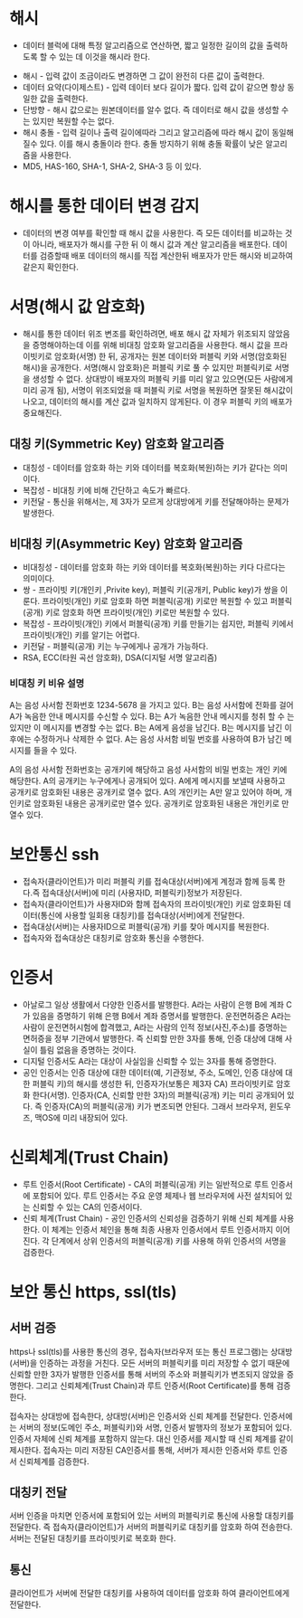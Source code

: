 # 해시
- 데이터 블럭에 대해 특정 알고리즘으로 연산하면, 짧고 일정한 길이의 값을 출력하도록 할 수 있는 데 이것을 해시라 한다.
* 해시  - 입력 값이 조금이라도 변경하면 그 값이 완전히 다른 값이 출력한다.
* 데이터 요약(다이제스트) - 입력 데이터 보다 길이가 짧다. 입력 값이 같으면 항상 동일한 값을 출력한다.
* 단방향 - 해시 값으로는 원본데이터를 알수 없다. 즉 데이터로 해시 값을 생성할 수는 있지만 복원할 수는 없다.
* 해시 충돌 - 입력 길이나 출력 길이에따라 그리고 알고리즘에 따라 해시 값이 동일해 질수 있다. 이를 해시 충돌이라 한다. 충돌 방지하기 위해 충돌 확률이 낮은 알고리즘을 사용한다.
* MD5, HAS-160, SHA-1, SHA-2, SHA-3 등 이 있다.

# 해시를 통한 데이터 변경 감지
- 데이터의 변경 여부를 확인할 때 해시 값을 사용한다. 즉 모든 데이터를 비교하는 것이 아니라, 배포자가 해시를 구한 뒤 이 해시 값과 계산 알고리즘을 배포한다. 데이터를 검증할때 배포 데이터의 해시를 직접 계산한뒤 배포자가 만든 해시와 비교하여 같은지 확인한다.

# 서명(해시 값 암호화)
- 해시를 통한 데이터 위조 변조를 확인하려면, 배포 해시 값 자체가 위조되지 않았음을 증명해야하는데 이를 위해 비대칭 암호화 알고리즘을 사용한다. 해시 값을 프라이빗키로 암호화(서명) 한 뒤, 공개자는 원본 데이터와 퍼블릭 키와 서명(암호화된 해시)을 공개한다. 서명(해시 암호화)은 퍼블릭 키로 풀 수 있지만 퍼블릭키로 서명을 생성할 수 없다. 상대방이 배포자의 퍼블릭 키를 미리 알고 있으면(모든 사람에게 미리 공개 됨), 서명이 위조되었을 때 퍼블릭 키로 서명을 복원하면 잘못된 해시값이 나오고, 데이터의 해시를 계산 값과 일치하지 않게된다. 이 경우 퍼블릭 키의 배포가 중요해진다.

## 대칭 키(Symmetric Key) 암호화 알고리즘
* 대칭성 - 데이터를 암호화 하는 키와 데이터를 복호화(복원)하는 키가 같다는 의미이다. 
* 복잡성 - 비대칭 키에 비해 간단하고 속도가 빠르다.
* 키전달 - 통신을 위해서는, 제 3자가 모르게  상대방에게 키를 전달해야하는 문제가 발생한다.


## 비대칭 키(Asymmetric Key) 암호화 알고리즘
* 비대칭성 - 데이터를 암호화 하는 키와 데이터를 복호화(복원)하는 키다 다르다는 의미이다.
* 쌍 - 프라이빗 키(개인키 ,Privite key), 퍼블릭 키(공개키, Public key)가 쌍을 이룬다. 프라이빗(개인) 키로 암호화 하면 퍼블릭(공개) 키로만 복원할 수 있고 퍼블릭(공개) 키로 암호화 하면 프라이빗(개인) 키로만 복원할 수 있다.
* 복잡성 - 프라이빗(개인) 키에서 퍼블릭(공개) 키를 만들기는 쉽지만, 퍼블릭 키에서 프라이빗(개인) 키를 알기는 어렵다.
* 키전달 - 퍼블릭(공개) 키는 누구에게나 공개가 가능하다.
* RSA, ECC(타원 곡선 암호화), DSA(디지털 서명 알고리즘) 

### 비대칭 키 비유 설명

A는 음성 사서함 전화번호 1234-5678 을 가지고 있다.
B는 음성 사서함에 전화를 걸어 A가 녹음한 안내 메시지를 수신할 수 있다.
B는 A가 녹음한 안내 메시지를 청취 할 수 는 있지만 이 메시지를 변경할 수는 없다.
B는 A에게 음성을 남긴다. B는 메시지를 남긴 이후에는 수정하거나 삭제한 수 없다.
A는 음성 사서함 비밀 번호를 사용하여 B가 남긴 메시지를 들을 수 있다.

A의 음성 사서함 전화번호는 공개키에 해당하고 음성 사서함의 비밀 번호는 개인 키에 해당한다.
A의 공개키는 누구에게나 공개되어 있다. A에게 메시지를 보낼때 사용하고 공개키로 암호화된 내용은 공개키로 열수 없다.
A의 개인키는 A만 알고 있어야 하며, 개인키로 암호화된 내용은 공개키로만 열수 있다. 공개키로 암호화된 내용은 개인키로 만 열수 있다.



# 보안통신 ssh
- 접속자(클라이언트)가 미리 퍼블릭 키를 접속대상(서버)에게 계정과 함께 등록 한다.즉 접속대상(서버)에 미리 (사용자ID, 퍼블릭키)정보가 저장된다.
- 접속자(클라이언트)가 사용자ID와 함께 접속자의 프라이빗(개인) 키로 암호화된 데이터(통신에 사용할 일회용 대칭키)를 접속대상(서버)에게 전달한다.
- 접속대상(서버)는 사용자ID으로 퍼블릭(공개) 키를 찾아 메시지를 복원한다. 
- 접속자와 접속대상은 대칭키로 암호화 통신을 수행한다.


# 인증서
- 아날로그 일상 생활에서 다양한 인증서를 발행한다. A라는 사람이 은행 B에 계좌 C가 있음을 증명하기 위해 은행 B에서 계좌 증명서를 발행한다. 운전면허증은 A라는 사람이 운전면허시험에 합격했고, A라는 사람의 인적 정보(사진,주소)를 증명하는 면허증을 정부 기관에서 발행한다. 즉 신뢰할 만한 3자를 통해, 인증 대상에 대해 사실이 틀림 없음을 증명하는 것이다.
- 디지털 인증서도 A라는 대상이 사실임을 신뢰할 수 있는 3자를 통해 증명한다.
- 공인 인증서는 인증 대상에 대한 데이터(예, 기관정보, 주소, 도메인, 인증 대상에 대한 퍼블릭 키)의 해시를 생성한 뒤, 인증자가(보통은 제3자 CA) 프라이빗키로 암호화 한다(서명). 인증자(CA, 신뢰할 만한 3자)의 퍼블릭(공개) 키는 미리 공개되어 있다. 즉 인증자(CA)의 퍼블릭(공개) 키가 변조되면 안된다. 그래서 브라우저, 윈도우즈, 맥OS에 미리 내장되어 있다.

# 신뢰체계(Trust Chain)
* 루트 인증서(Root Certificate) - CA의 퍼블릭(공개) 키는 일반적으로 루트 인증서에 포함되어 있다. 루트 인증서는 주요 운영 체제나 웹 브라우저에 사전 설치되어 있는 신뢰할 수 있는 CA의 인증서이다.
* 신뢰 체계(Trust Chain) - 공인 인증서의 신뢰성을 검증하기 위해 신뢰 체계를 사용한다. 이 체계는 인증서 체인을 통해 최종 사용자 인증서에서 루트 인증서까지 이어진다. 각 단계에서 상위 인증서의 퍼블릭(공개) 키를 사용해 하위 인증서의 서명을 검증한다.


# 보안 통신 https, ssl(tls)
## 서버 검증
https나 ssl(tls)를 사용한 통신의 경우, 접속자(브라우저 또는 통신 프로그램)는 상대방(서버)을 인증하는 과정을 거친다. 모든 서버의 퍼블릭키를 미리 저장할 수 없기 때문에 신뢰할 만한 3자가 발행한 인증서를 통해 서버의 주소와 퍼블릭키가 변조되지 않았을 증명한다. 그리고 신뢰체계(Trust Chain)과 루트 인증서(Root Certificate)를 통해 검증한다.

접속자는 상대방에 접속한다, 상대방(서버)은 인증서와 신뢰 체계를 전달한다. 인증서에는 서버의 정보(도메인 주소, 퍼블릭키)와 서명, 인증서 발행자의 정보가 포함되어 있다. 인증서 자체에 신뢰 체계를 포함하지 않는다. 대신 인증서를 제시할 때 신뢰 체계를 같이 제시한다. 접속자는 미리 저장된 CA인증서를 통해, 서버가 제시한  인증서와 루트 인증서 신뢰체계를 검증한다.

## 대칭키 전달
서버 인증을 마치면 인증서에 포함되어 있는 서버의 퍼블릭키로 통신에 사용할 대칭키를 전달한다. 즉 접속자(클라이언트)가 서버의 퍼블릭키로 대칭키를 암호화 하여 전송한다. 서버는 전달된 대칭키를 프라이빗키로 복호화 한다. 

## 통신
클라이언트가 서버에 전달한 대칭키를 사용하여 데이터를 암호화 하여 클라이언트에게 전달한다.
